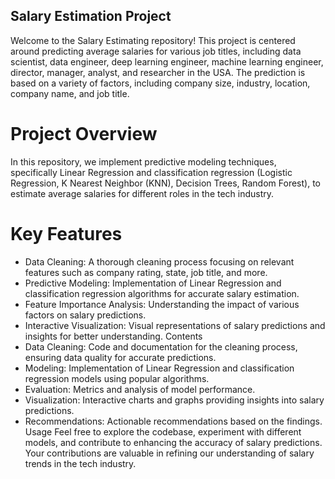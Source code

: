 ## Salary Estimation Project

Welcome to the Salary Estimating repository! This project is centered around predicting average salaries for various job titles, including data scientist, data engineer, deep learning engineer, machine learning engineer, director, manager, analyst, and researcher in the USA. The prediction is based on a variety of factors, including company size, industry, location, company name, and job title.

# Project Overview
In this repository, we implement predictive modeling techniques, specifically Linear Regression and classification regression (Logistic Regression, K Nearest Neighbor (KNN), Decision Trees, Random Forest), to estimate average salaries for different roles in the tech industry.

# Key Features
- Data Cleaning: A thorough cleaning process focusing on relevant features such as company rating, state, job title, and more.
- Predictive Modeling: Implementation of Linear Regression and classification regression algorithms for accurate salary estimation.
- Feature Importance Analysis: Understanding the impact of various factors on salary predictions.
- Interactive Visualization: Visual representations of salary predictions and insights for better understanding.
Contents
- Data Cleaning: Code and documentation for the cleaning process, ensuring data quality for accurate predictions.
- Modeling: Implementation of Linear Regression and classification regression models using popular algorithms.
- Evaluation: Metrics and analysis of model performance.
- Visualization: Interactive charts and graphs providing insights into salary predictions.
- Recommendations: Actionable recommendations based on the findings.
Usage
Feel free to explore the codebase, experiment with different models, and contribute to enhancing the accuracy of salary predictions. Your contributions are valuable in refining our understanding of salary trends in the tech industry.
